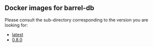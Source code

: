 ## Docker images for barrel-db

Please consult the sub-directory corresponding to the version you are looking for:

- [latest](0.8.0)
- [0.8.0](0.8.0)
